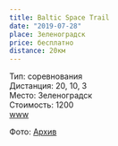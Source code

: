 ```yaml
---
title: Baltic Space Trail
date: "2019-07-28"
place: Зеленоградск
price: бесплатно
distance: 20км
---
```


Тип: соревнования<br/>
Дистанция: 20, 10, 3<br/>
Место: Зеленоградск<br/>
Стоимость: 1200<br/>
[www](https://spacemarathon.ru/en/races/balticspacetrail2019/)

Фото: [Архив](https://www.sport-images.ru/gallery.php?mode=gallery&id=854&page=1)